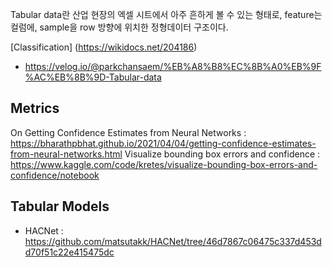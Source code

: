Tabular data란 산업 현장의 엑셀 시트에서 아주 흔하게 볼 수 있는 형태로, feature는 컬럼에, sample을 row 방향에 위치한 정형데이터 구조이다.

[Classification]
(https://wikidocs.net/204186)
- https://velog.io/@parkchansaem/%EB%A8%B8%EC%8B%A0%EB%9F%AC%EB%8B%9D-Tabular-data

## Metrics
On Getting Confidence Estimates from Neural Networks : https://bharathpbhat.github.io/2021/04/04/getting-confidence-estimates-from-neural-networks.html
Visualize bounding box errors and confidence : https://www.kaggle.com/code/kretes/visualize-bounding-box-errors-and-confidence/notebook

## Tabular Models
- HACNet :  https://github.com/matsutakk/HACNet/tree/46d7867c06475c337d453dd70f51c22e415475dc
